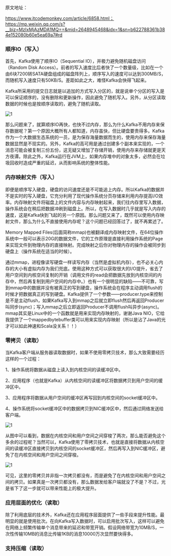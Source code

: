 原文地址：

https://www.itcodemonkey.com/article/6858.html；https://mp.weixin.qq.com/s?__biz=MzIxMjAzMDA1MQ==&mid=2648945468&idx=1&sn=b622788361b384e152080b60e5ea69a7#rd

### 顺序IO（写入）
首先，Kafka使用了顺序IO（Sequential IO），并极力避免随机磁盘访问（Random Disk Access）。前者的写入速度比后者快了一个数量级，比如在一个由6块7200转SATA硬盘组成的磁盘阵列上，顺序写入的速度可以达到300MB/S，而随机写入速度只有50KB/S。差距如此之大，难怪Kafka会快得飞起来。

Kafka所采用的提交日志就是以追加的方式写入分区的，就是说单个分区的写入是可以保证顺序的，没有删除和更新操作，因此避免了随机写入。另外，从分区读取数据的时候也是按顺序读取的，避免了随机读取。

![1](https://txxs.github.io/pic/tofuturekafka/13-1.png)

那么问题来了，就算顺序IO再快，也快不过内存，那么为什么Kafka不用内存来保存数据呢？第一个原因大概所有人都知道，内存虽快，但比硬盘要贵得多。Kafka作为一个大数据生态系统的一员，是为保存海量数据而生的，使用内存来保存海量数据显然是不现实的。另外，Kafka的高可用是通过创建多个副本来实现的，一个消息可能会被复制三份五份，这无疑又增加了存储开销，使用内存来存储就更是天方夜谭。除此之外，Kafka运行在JVM上，如果内存堆中的对象太多，必然会在垃圾回收时造成严重的延迟，从而影响系统的整体性能。

### 内存映射文件（写入）

即便是顺序写入硬盘，硬盘的访问速度还是不可能追上内存。所以Kafka的数据并不是实时的写入硬盘，它充分利用了现代操作系统分页存储来利用内存提高I/O效率。内存映射文件将磁盘上的文件内容与内存映射起来，我们往内存里写入数据，操作系统会在稍后把数据冲刷到磁盘上。所以，在写入数据时几乎就是写入内存的速度，这是Kafka快到飞起的另一个原因。那么问题又来了，既然可以使用内存映射文件，那么为什么不直接使用内存呢？这个问题已经回答过了，就不再累述了。

Memory Mapped Files(后面简称mmap)也被翻译成内存映射文件，在64位操作系统中一般可以表示20G的数据文件，它的工作原理是直接利用操作系统的Page来实现文件到物理内存的直接映射。完成映射之后你对物理内存的操作会被同步到硬盘上（操作系统在适当的时候）。

通过mmap，进程像读写硬盘一样读写内存（当然是虚拟机内存），也不必关心内存的大小有虚拟内存为我们兜底。使用这种方式可以获取很大的I/O提升，省去了用户空间到内核空间复制的开销（调用文件的read会把数据先放到内核空间的内存中，然后再复制到用户空间的内存中。）也有一个很明显的缺陷——不可靠，写到mmap中的数据并没有被真正的写到硬盘，操作系统会在程序主动调用flush的时候才把数据真正的写到硬盘。Kafka提供了一个参数——producer.type来控制是不是主动flush，如果Kafka写入到mmap之后就立即flush然后再返回Producer叫同步(sync)；写入mmap之后立即返回Producer不调用flush叫异步(async)。mmap其实是Linux中的一个函数就是用来实现内存映射的，谢谢Java NIO，它给我提供了一个mappedbytebuffer类可以用来实现内存映射（所以是沾了Java的光才可以如此神速和Scala没关系！！）

### 零拷贝（读取）

当Kafka客户端从服务器读取数据时，如果不使用零拷贝技术，那么大致需要经历这样的一个过程：

1、操作系统将数据从磁盘上读入到内核空间的读缓冲区中。

2、应用程序（也就是Kafka）从内核空间的读缓冲区将数据拷贝到用户空间的缓冲区中。

3、应用程序将数据从用户空间的缓冲区再写回到内核空间的socket缓冲区中。

4、操作系统将socket缓冲区中的数据拷贝到NIC缓冲区中，然后通过网络发送给客户端。

![1](https://txxs.github.io/pic/tofuturekafka/13-2.png)

从图中可以看到，数据在内核空间和用户空间之间穿梭了两次，那么能否避免这个多余的过程呢？当然可以，Kafka使用了零拷贝技术，也就是直接将数据从内核空间的读缓冲区直接拷贝到内核空间的socket缓冲区，然后再写入到NIC缓冲区，避免了在内核空间和用户空间之间穿梭。

![1](https://txxs.github.io/pic/tofuturekafka/13-3.png)

可见，这里的零拷贝并非指一次拷贝都没有，而是避免了在内核空间和用户空间之间的拷贝。如果真是一次拷贝都没有，那么数据发给客户端就没了不是？不过，光是省下了这一步就可以带来性能上的极大提升。

### 应用层面的优化（读取）

除了利用底层的技术外，Kafka还在应用程序层面提供了一些手段来提升性能。最明显的就是使用批次。在向Kafka写入数据时，可以启用批次写入，这样可以避免在网络上频繁传输单个消息带来的延迟和带宽开销。假设网络带宽为10MB/S，一次性传输10MB的消息比传输1KB的消息10000万次显然要快得多。

### 支持压缩（读取）
